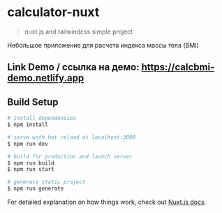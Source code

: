 # calculator-nuxt

> nuxt.js and tailwindcss simple project

Небольшое приложение для расчета индекса массы тела (BMI)

## Link Demo / ссылка на демо: https://calcbmi-demo.netlify.app

## Build Setup

```bash
# install dependencies
$ npm install

# serve with hot reload at localhost:3000
$ npm run dev

# build for production and launch server
$ npm run build
$ npm run start

# generate static project
$ npm run generate
```

For detailed explanation on how things work, check out [Nuxt.js docs](https://nuxtjs.org).
